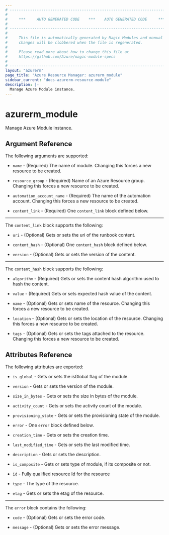 ```yaml
---
# ----------------------------------------------------------------------------
#
#     ***     AUTO GENERATED CODE    ***    AUTO GENERATED CODE     ***
#
# ----------------------------------------------------------------------------
#
#     This file is automatically generated by Magic Modules and manual
#     changes will be clobbered when the file is regenerated.
#
#     Please read more about how to change this file at
#     https://github.com/Azure/magic-module-specs
#
# ----------------------------------------------------------------------------
layout: "azurerm"
page_title: "Azure Resource Manager: azurerm_module"
sidebar_current: "docs-azurerm-resource-module"
description: |-
  Manage Azure Module instance.
---
```


# azurerm_module

Manage Azure Module instance.


## Argument Reference

The following arguments are supported:

* `name` - (Required) The name of module. Changing this forces a new resource to be created.

* `resource_group` - (Required) Name of an Azure Resource group. Changing this forces a new resource to be created.

* `automation_account_name` - (Required) The name of the automation account. Changing this forces a new resource to be created.

* `content_link` - (Required) One `content_link` block defined below.

---

The `content_link` block supports the following:

* `uri` - (Optional) Gets or sets the uri of the runbook content.

* `content_hash` - (Optional) One `content_hash` block defined below.

* `version` - (Optional) Gets or sets the version of the content.


---

The `content_hash` block supports the following:

* `algorithm` - (Required) Gets or sets the content hash algorithm used to hash the content.

* `value` - (Required) Gets or sets expected hash value of the content.

* `name` - (Optional) Gets or sets name of the resource. Changing this forces a new resource to be created.

* `location` - (Optional) Gets or sets the location of the resource. Changing this forces a new resource to be created.

* `tags` - (Optional) Gets or sets the tags attached to the resource. Changing this forces a new resource to be created.

## Attributes Reference

The following attributes are exported:

* `is_global` - Gets or sets the isGlobal flag of the module.

* `version` - Gets or sets the version of the module.

* `size_in_bytes` - Gets or sets the size in bytes of the module.

* `activity_count` - Gets or sets the activity count of the module.

* `provisioning_state` - Gets or sets the provisioning state of the module.

* `error` - One `error` block defined below.

* `creation_time` - Gets or sets the creation time.

* `last_modified_time` - Gets or sets the last modified time.

* `description` - Gets or sets the description.

* `is_composite` - Gets or sets type of module, if its composite or not.

* `id` - Fully qualified resource Id for the resource

* `type` - The type of the resource.

* `etag` - Gets or sets the etag of the resource.


---

The `error` block contains the following:

* `code` - (Optional) Gets or sets the error code.

* `message` - (Optional) Gets or sets the error message.
